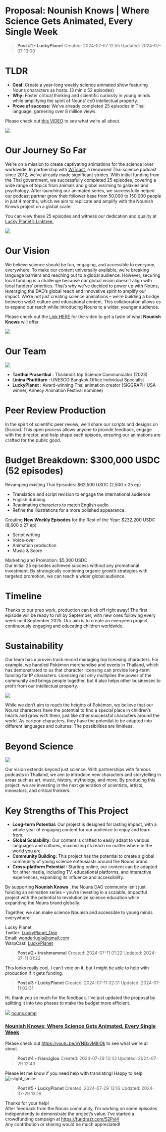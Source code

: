 # Proposal: Nounish Knows | Where Science Gets Animated, Every Single Week

<!-- ✦✦✦ POST START ✦✦✦ -->

> **Post #1 • LuckyPlanet**
> Created: 2024-07-07 12:55
> Updated: 2024-07-07 13:00

# TLDR

  * **Goal:** Create a year-long weekly science animated show featuring Nouns characters as hosts. (3 min x 52 episodes)
  * **Why:** Foster critical thinking and scientific curiosity in young minds while amplifying the spirit of Nouns’ cc0 intellectual property.
  * **Prove of success:** We’ve already completed 25 episodes in Thai language, garnering over 8 million views.



Please check out [this VIDEO](https://youtu.be/nYNBxvM8lOk) to see what we’re all about.

![](../../assets/images/5469/d1e25f7208c4547a3a2acc9ef0ceb54086339205_2_690x388.jpeg)


# Our Journey So Far

We’re on a mission to create captivating animations for the science lover worldwide. In partnership with [WiTcast](https://www.witcastthailand.com/), a renowned Thai science podcast since 2012, we’ve already made significant strides. With initial funding from the Thai government, we successfully completed 25 episodes, covering a wide range of topics from animals and global warming to galaxies and psychology. After launching our animated series, we successfully helped our podcast partner grow their follower base from 50,000 to 150,000 people in just 4 months, which we aim to replicate and amplify with the Nounish Knows project on a global scale.

You can view these 25 episodes and witness our dedication and quality at [Lucky Planet’s Linktree.](https://linktr.ee/LuckyplanetS1)

![](../../assets/images/5469/13ca1bede82bc4a759129ebd1126de230d7936d0_2_690x388.png)


# Our Vision

We believe science should be fun, engaging, and accessible to everyone, everywhere. To make our content universally available, we’re breaking language barriers and reaching out to a global audience. However, securing local funding is a challenge because our global vision doesn’t align with local funders’ priorities. That’s why we’ve decided to power up with Nouns, leveraging the DAO’s global reach and innovative spirit to amplify our impact. We’re not just creating science animations – we’re building a bridge between web3 culture and educational content. This collaboration allows us to expand our reach while introducing Nouns to a wider, younger audience.

Please check out the [Link HERE](https://youtu.be/Eb4CsefvmGo) for the video to get a taste of what **Nounish Knows** will offer.

![](../../assets/images/5469/fbdeb074642de262d2e624ec566e30642e500991_2_690x388.jpeg)


# Our Team

![](../../assets/images/5469/2ef4635e047be38d05df809fdb60e731a095e35f_2_572x500.jpeg)


  * **Tanthai Prasertkul** : Thailand’s top Science Communicator (2023)
  * **Linina Phuttitarn** : UNESCO Bangkok Office Individual Specialist
  * **LuckyPlanet** : Award-winning Thai animation creator (SIGGRAPH USA winner, Annecy Animation Festival nominee)



# Peer Review Production

In the spirit of scientific peer review, we’ll share our scripts and designs on Discord. This open process allows anyone to provide feedback, engage with the director, and help shape each episode, ensuring our animations are crafted for the public good.

# Budget Breakdown: $300,000 USDC (52 episodes)

Revamping existing Thai Episodes: $62,500 USDC (2,500 x 25 ep)

  * Translation and script revision to engage the international audience
  * English dubbing
  * Reanimating characters to match English audio
  * Refine the illustrations for a more polished appearance.



Creating **New Weekly Episodes** for the Rest of the Year: $232,200 USDC (8,600 x 27 ep)

  * Script writing
  * Voice-over
  * Animation production
  * Music & Score



Marketing and Promotion: $5,300 USDC  
Our initial 25 episodes achieved success without any promotional investment. By strategically combining organic growth strategies with targeted promotion, we can reach a wider global audience.

# Timeline

Thanks to our prep work, production can kick off right away! The first episode will be ready to roll by September, with new ones following every week until September 2025. Our aim is to create an evergreen project, continuously engaging and educating children worldwide.

# Sustainability

Our team has a proven track record managing top licensing characters. For example, we handled Pokémon merchandise and events in Thailand, which has demonstrated to us that character licensing can provide long-term funding for IP characters. Licensing not only multiplies the power of the community and brings people together, but it also helps other businesses to profit from our intellectual property.

![](../../assets/images/5469/b2e6ad49b1742e30ad3ea43e6abb4302c7128e81_2_690x403.png)


While we don’t aim to reach the heights of Pokémon, we believe that our Nouns characters have the potential to find a special place in children’s hearts and grow with them, just like other successful characters around the world. As cartoon characters, they have the potential to be adapted into different languages and cultures. The possibilities are limitless.

# Beyond Science

![](../../assets/images/5469/55e6aae5bdb0c869819c597b675adf2f9dd53970_2_690x198.png)


Our vision extends beyond just science. With partnerships with famous podcasts in Thailand, we aim to introduce new characters and storytelling in areas such as art, music, history, mythology, and more. By producing this project, we are investing in the next generation of scientists, artists, innovators, and critical thinkers.

# Key Strengths of This Project

  * **Long-term Potential:** Our project is designed for lasting impact, with a whole year of engaging content for our audience to enjoy and learn from.
  * **Global Scalability:** Our content is crafted to easily adapt to various languages and cultures, maximizing its reach no matter where in the world you are.
  * **Community Building:** This project has the potential to create a global community of young science enthusiasts around the Nouns brand.
  * **Cross-platform Potential** : Starting online, our content can be adapted for other media, including TV, educational platforms, and interactive experiences, expanding its influence and accessibility.



By supporting **Nounish Knows** , the Nouns DAO community isn’t just funding an animation series – you’re investing in a scalable, impactful project with the potential to revolutionize science education while expanding the Nouns brand globally.

Together, we can make science Nounish and accessible to young minds everywhere!

Lucky Planet  
Twitter: [LuckyPlanet_One](https://x.com/LuckyPlanet_One)  
Email: [wonderlugia@gmail.com](mailto:wonderlugia@gmail.com)  
WarpCast: [LuckyPlanet](https://warpcast.com/luckyplanet)

<!-- ✦✦✦ POST END ✦✦✦ -->

<!-- ✦✦✦ POST START ✦✦✦ -->

> **Post #2 • trashmammal**
> Created: 2024-07-11 01:22
> Updated: 2024-07-11 01:22

This looks really cool, I can’t vote on it, but I might be able to help with production if it gets funding.

<!-- ✦✦✦ POST END ✦✦✦ -->

<!-- ✦✦✦ POST START ✦✦✦ -->

> **Post #3 • LuckyPlanet**
> Created: 2024-07-11 02:31
> Updated: 2024-07-11 02:31

Hi, thank you so much for the feedback. I’ve just updated the proposal by splitting it into two phases to make the budget more efficient.

![](../../assets/images/5469/409a77ceec12e2e7f13f35222be898dc8f181909.png) [nouns.camp](https://www.nouns.camp/candidates/nounish-knows%3A-where-science-gets-animated%2C-every-single-week-b59269457d289c2d58b96ccc092b42bad7630ee1)

### [Nounish Knows: Where Science Gets Animated, Every Single Week](https://www.nouns.camp/candidates/nounish-knows%3A-where-science-gets-animated%2C-every-single-week-b59269457d289c2d58b96ccc092b42bad7630ee1)

Please check out https://youtu.be/nYNBxvM8lOk to see what we're all about.

<!-- ✦✦✦ POST END ✦✦✦ -->

<!-- ✦✦✦ POST START ✦✦✦ -->

> **Post #4 • francigloo**
> Created: 2024-07-29 12:43
> Updated: 2024-07-29 12:43

Please let me know if you need help with translating! Happy to help ![:slight_smile:](../../assets/images/5469/slight_smile.png)

<!-- ✦✦✦ POST END ✦✦✦ -->

<!-- ✦✦✦ POST START ✦✦✦ -->

> **Post #5 • LuckyPlanet**
> Created: 2024-07-29 13:16
> Updated: 2024-07-29 13:16

Thanks for your help!  
After feedback from the Nouns community, I’m working on some episodes independently to demonstrate the project’s value. I’ve started a crowdfunding campaign at <https://fundrazr.com/52Pvl4>  
Any contribution or sharing would be much appreciated!

<!-- ✦✦✦ POST END ✦✦✦ -->

